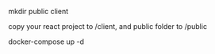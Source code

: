 mkdir public client

copy your react project to /client, and public folder to /public

docker-compose up -d
